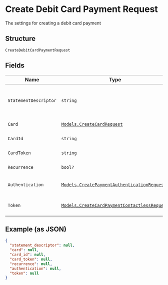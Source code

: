 
# Create Debit Card Payment Request

The settings for creating a debit card payment

## Structure

`CreateDebitCardPaymentRequest`

## Fields

| Name | Type | Tags | Description |
|  --- | --- | --- | --- |
| `StatementDescriptor` | `string` | Optional | The text that will be shown on the debit card's statement |
| `Card` | [`Models.CreateCardRequest`](/doc/models/create-card-request.md) | Optional | Debit card data |
| `CardId` | `string` | Optional | The debit card id |
| `CardToken` | `string` | Optional | The debit card token |
| `Recurrence` | `bool?` | Optional | Indicates a recurrence |
| `Authentication` | [`Models.CreatePaymentAuthenticationRequest`](/doc/models/create-payment-authentication-request.md) | Optional | The payment authentication request |
| `Token` | [`Models.CreateCardPaymentContactlessRequest`](/doc/models/create-card-payment-contactless-request.md) | Optional | The Debit card payment token request |

## Example (as JSON)

```json
{
  "statement_descriptor": null,
  "card": null,
  "card_id": null,
  "card_token": null,
  "recurrence": null,
  "authentication": null,
  "token": null
}
```

